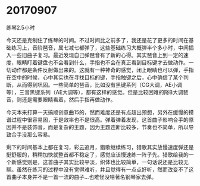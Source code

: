 # 20170907

练琴2.5小时

今天还是克制住了练琴的时间。不过时间比之前多了，我还是花了更多的时间在基础练习上，音阶琶音，属七减七都弹了，这些基础练习大概弹半个多小时，中间插入一些旧曲子复习。最近发现自己弹琶音有了新的心得。其实琶音上到一定的速度，眼睛盯着键盘也不会看到什么，手指也不会在真正看到目标键才去做动作。一切动作都是条件反射做出来的。这就有一种神奇的感觉，闭上眼睛也可以弹，手指在空中的时候，心中其实也在寻找目标的键，手指触键之后，心中确信了某个判断，从而得到巩固。一些简单的琶音，比如没有黑键系列（CG大调，AE小调等），三音黑键系列（AE大调等），都有这样的感觉。但是比较困难的降B大调琶音，则还是需要眼睛看着，然后手指再做动作。

今天本来打算一天搞顺创意曲15的，然而难度还是有点超出预想，另外在缓慢的摸谱过程中很容易困，于是效率也不是很高。弹着弹着发现，这首曲子影响合手的原因并不是装饰音，而是复杂的主题，因为主题连断比较多，节奏也不简单，所以导致合手没那么容易。

剩下的时间基本上都在复习，彩云追月，猎歌继续练习，猎歌其实放慢速度弹还是挺舒服的，稍稍加快就整首都不稳定了，感觉应该慢速练一阵子先。猎歌给我的一个新感觉则是，这首曲子其实比较平淡，织体也比较简单，一句话说还是比较无聊。虽然在练习的过程中没有觉得难听，并且觉得有一点点好听，然而改变不了这首曲子本身并不是一首一流的曲子...也难怪没啥著名钢琴家去弹。
